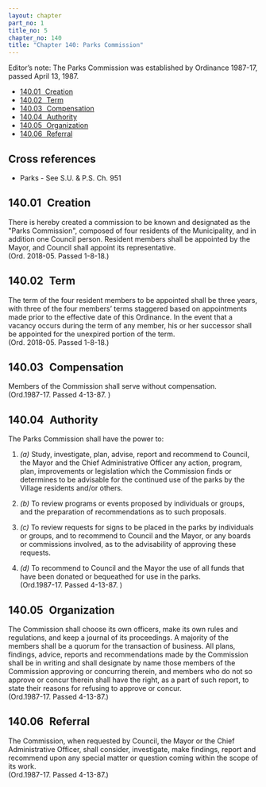 ```yaml
---
layout: chapter
part_no: 1
title_no: 5
chapter_no: 140
title: "Chapter 140: Parks Commission"
---
```


Editor’s note: The Parks Commission was established by Ordinance 1987-17, passed
April 13, 1987.

* [140.01   Creation](#14001-creation)
* [140.02   Term](#14002-term)
* [140.03   Compensation](#14003-compensation)
* [140.04   Authority](#14004-authority)
* [140.05   Organization](#14005-organization)
* [140.06   Referral](#14006-referral)

## Cross references

* Parks - See S.U. & P.S. Ch. 951

## 140.01   Creation

There is hereby created a commission to be known and designated as the "Parks
Commission", composed of four residents of the Municipality, and in addition one
Council person. Resident members shall be appointed by the Mayor, and Council
shall appoint its representative.  
(Ord. 2018-05. Passed 1-8-18.)

## 140.02   Term

The term of the four resident members to be appointed shall be three years, with
three of the four members’ terms staggered based on appointments made prior to
the effective date of this Ordinance. In the event that a vacancy occurs during
the term of any member, his or her successor shall be appointed for the
unexpired portion of the term.  
(Ord. 2018-05. Passed 1-8-18.)

## 140.03   Compensation

Members of the Commission shall serve without compensation.  
(Ord.1987-17. Passed 4-13-87. )

## 140.04   Authority

The Parks Commission shall have the power to:

1. _(a)_ Study, investigate, plan, advise, report and recommend to Council, the
Mayor and the Chief Administrative Officer any action, program, plan,
improvements or legislation which the Commission finds or determines to be
advisable for the continued use of the parks by the Village residents and/or
others.

2. _(b)_ To review programs or events proposed by individuals or groups, and the
preparation of recommendations as to such proposals.

3. _(c)_ To review requests for signs to be placed in the parks by individuals
or groups, and to recommend to Council and the Mayor, or any boards or
commissions involved, as to the advisability of approving these requests.

4. _(d)_ To recommend to Council and the Mayor the use of all funds that have
been donated or bequeathed for use in the parks.  
(Ord.1987-17. Passed 4-13-87. )

## 140.05   Organization

The Commission shall choose its own officers, make its own rules and
regulations, and keep a journal of its proceedings. A majority of the members
shall be a quorum for the transaction of business. All plans, findings, advice,
reports and recommendations made by the Commission shall be in writing and shall
designate by name those members of the Commission approving or concurring
therein, and members who do not so approve or concur therein shall have the
right, as a part of such report, to state their reasons for refusing to approve
or concur.  
(Ord.1987-17. Passed 4-13-87.)

## 140.06   Referral

The Commission, when requested by Council, the Mayor or the Chief Administrative
Officer, shall consider, investigate, make findings, report and recommend upon
any special matter or question coming within the scope of its work.  
(Ord.1987-17. Passed 4-13-87.)
